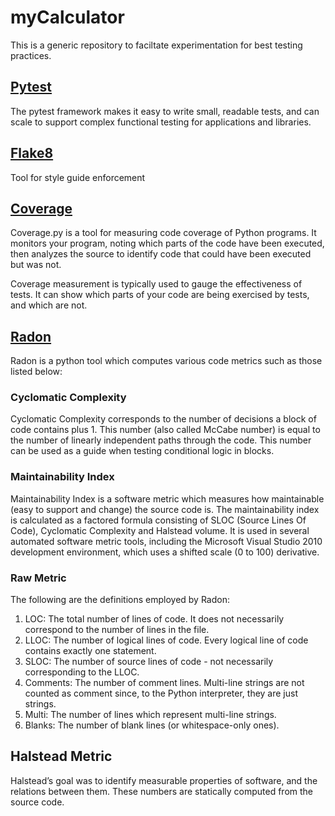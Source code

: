# myCalculator

This is a generic repository to faciltate experimentation for best testing practices.

## [Pytest](https://docs.pytest.org/en/7.1.x/)

The pytest framework makes it easy to write small, readable tests, and can scale to support complex functional testing for applications and libraries.

## [Flake8](https://flake8.pycqa.org/en/latest/)

Tool for style guide enforcement

## [Coverage](https://coverage.readthedocs.io/en/6.4.1/)

Coverage.py is a tool for measuring code coverage of Python programs. It monitors your program, noting which parts of the code have been executed, then analyzes the source to identify code that could have been executed but was not.

Coverage measurement is typically used to gauge the effectiveness of tests. It can show which parts of your code are being exercised by tests, and which are not.

## [Radon](https://radon.readthedocs.io/en/latest/index.html)

Radon is a python tool which computes various code metrics such as those listed below:

### Cyclomatic Complexity

Cyclomatic Complexity corresponds to the number of decisions a block of code contains plus 1. This number (also called McCabe number) is equal to the number of linearly independent paths through the code. This number can be used as a guide when testing conditional logic in blocks.

### Maintainability Index

Maintainability Index is a software metric which measures how maintainable (easy to support and change) the source code is. The maintainability index is calculated as a factored formula consisting of SLOC (Source Lines Of Code), Cyclomatic Complexity and Halstead volume. It is used in several automated software metric tools, including the Microsoft Visual Studio 2010 development environment, which uses a shifted scale (0 to 100) derivative.

### Raw Metric

The following are the definitions employed by Radon:

1. LOC: The total number of lines of code. It does not necessarily correspond to the number of lines in the file.
2. LLOC: The number of logical lines of code. Every logical line of code contains exactly one statement.
3. SLOC: The number of source lines of code - not necessarily corresponding to the LLOC.
4. Comments: The number of comment lines. Multi-line strings are not counted as comment since, to the Python interpreter, they are just strings.
5. Multi: The number of lines which represent multi-line strings.
6. Blanks: The number of blank lines (or whitespace-only ones).

## Halstead Metric

Halstead’s goal was to identify measurable properties of software, and the relations between them. These numbers are statically computed from the source code.